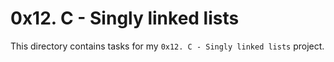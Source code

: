 # 0x12. C - Singly linked lists

This directory contains tasks for my `0x12. C - Singly linked lists` project.
